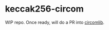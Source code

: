 # keccak256-circom

WIP repo. Once ready, will do a PR into [circomlib](https://github.com/iden3/circomlib).

